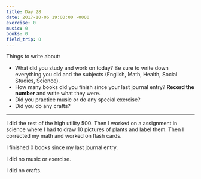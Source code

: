 ```yaml
---
title: Day 28
date: 2017-10-06 19:00:00 -0000
exercise: 0
music: 0
books: 0
field_trip: 0
---
```

Things to write about:

* What did you study and work on today? Be sure to write down everything you did and the subjects (English, Math, Health, Social Studies, Science).
* How many books did you finish since your last journal entry? **Record the number** and write what they were.
* Did you practice music or do any special exercise?
* Did you do any crafts?

***

I did the rest of the high utility 500. Then I worked on a assignment in science where I had to draw 10 pictures of plants and label them. Then I corrected my math and worked on flash cards.

I finished 0 books since my last journal entry.

I did no music or exercise.

I did no crafts.
